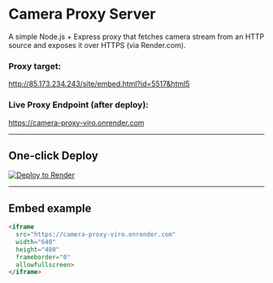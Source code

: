 # Camera Proxy Server

A simple Node.js + Express proxy that fetches camera stream from an HTTP source and exposes it over HTTPS (via Render.com).

### Proxy target:
http://85.173.234.243/site/embed.html?id=5517&html5

### Live Proxy Endpoint (after deploy):
https://camera-proxy-viro.onrender.com

---

##  One‑click Deploy

[![Deploy to Render](https://render.com/images/deploy-to-render-button.svg)](https://render.com/deploy)

---

##  Embed example

```html
<iframe
  src="https://camera-proxy-viro.onrender.com"
  width="640"
  height="480"
  frameborder="0"
  allowfullscreen>
</iframe>

